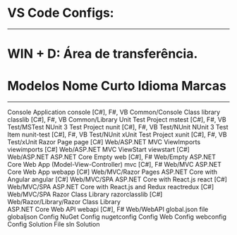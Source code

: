# VS Code Configs:
 ---------------------------------------------------------------------------------------------------------------------------
# WIN + D: Área de transferência.
# Modelos                                           Nome Curto         Idioma            Marcas
---------------------------------------------------------------------------------------------------------------------------
Console Application                               console            [C#], F#, VB      Common/Console
Class library                                     classlib           [C#], F#, VB      Common/Library
Unit Test Project                                 mstest             [C#], F#, VB      Test/MSTest
NUnit 3 Test Project                              nunit              [C#], F#, VB      Test/NUnit
NUnit 3 Test Item                                 nunit-test         [C#], F#, VB      Test/NUnit
xUnit Test Project                                xunit              [C#], F#, VB      Test/xUnit
Razor Page                                        page               [C#]              Web/ASP.NET
MVC ViewImports                                   viewimports        [C#]              Web/ASP.NET
MVC ViewStart                                     viewstart          [C#]              Web/ASP.NET
ASP.NET Core Empty                                web                [C#], F#          Web/Empty
ASP.NET Core Web App (Model-View-Controller)      mvc                [C#], F#          Web/MVC
ASP.NET Core Web App                              webapp             [C#]              Web/MVC/Razor Pages
ASP.NET Core with Angular                         angular            [C#]              Web/MVC/SPA
ASP.NET Core with React.js                        react              [C#]              Web/MVC/SPA
ASP.NET Core with React.js and Redux              reactredux         [C#]              Web/MVC/SPA
Razor Class Library                               razorclasslib      [C#]              Web/Razor/Library/Razor Class Library        
ASP.NET Core Web API                              webapi             [C#], F#          Web/WebAPI
global.json file                                  globaljson                           Config
NuGet Config                                      nugetconfig                          Config
Web Config                                        webconfig                            Config
Solution File                                     sln                                  Solution
